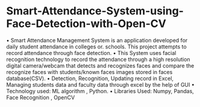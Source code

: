# Smart-Attendance-System-using-Face-Detection-with-Open-CV
• Smart Attendance Management System is an application developed for daily student attendance in colleges or. schools. This
project attempts to record attendance through face detection.
• This System uses facial recognition technology to record the attendance through a high resolution digital camera/webcam
that detects and recognizes faces and compare the recognize faces with students/known faces images stored in faces
database(CSV).
• Detection, Recognition, Updating record in Excel, Managing students data and faculty data through excel by the help of GUI
• Technology used: ML algorithm , Python.
• Libraries Used: Numpy, Pandas, Face Recognition , OpenCV
